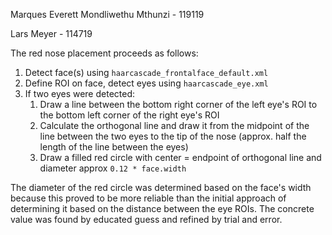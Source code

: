 Marques Everett Mondliwethu Mthunzi - 119119

Lars Meyer - 114719

The red nose placement proceeds as follows:

1. Detect face(s) using `haarcascade_frontalface_default.xml`
2. Define ROI on face, detect eyes using `haarcascade_eye.xml`
3. If two eyes were detected:
    1. Draw a line between the bottom right corner of the left eye's ROI to the
       bottom left corner of the right eye's ROI
    2. Calculate the orthogonal line and draw it from the midpoint of the line
       between the two eyes to the tip of the nose (approx. half the length of
       the line between the eyes)
    3. Draw a filled red circle with center = endpoint of orthogonal line and
       diameter approx `0.12 * face.width`

The diameter of the red circle was determined based on the face's width because
this proved to be more reliable than the initial approach of determining it
based on the distance between the eye ROIs. The concrete value was found by
educated guess and refined by trial and error.
